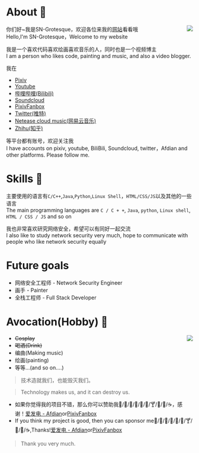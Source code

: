 # About 🍺

<img src="https://github-readme-stats.vercel.app/api?username=sngrotesque&show_icons=true&count_private=true&theme=cobalt&show_icons=true" align="right">

你们好~我是SN-Grotesque，欢迎各位来我的<a href="http://sngrotesque.com">网站</a>看看哦<br>
Hello,I'm SN-Grotesque，Welcome to my website

我是一个喜欢代码喜欢绘画喜欢音乐的人，同时也是一个视频博主<br>
I am a person who likes code, painting and music, and also a video blogger.

我在

- <a href="https://www.pixiv.net/users/38279179">Pixiv</a>
- <a href="https://www.youtube.com/channel/UCITRiFd37VZS8y4vjW2pfYQ/featured">Youtube</a>
- <a href="https://space.bilibili.com/27958784">哔哩哔哩(Bilibili)</a>
- <a href="https://soundcloud.com/sngrotesque">Soundcloud</a>
- <a href="https://sng.fanbox.cc/">PixivFanbox</a>
- <a href="https://twitter.com/SNGOfficial4">Twitter(推特)</a>
- <a href="https://music.163.com/#/user/home?id=1686139386">Netease cloud music(网易云音乐)</a>
- <a href="https://www.zhihu.com/people/kianakaslana-16">Zhihu(知乎)</a>

等平台都有账号，欢迎关注我<br>
I have accounts on pixiv, youtube, BiliBili, Soundcloud, twitter，Afdian and other platforms. Please follow me.

# Skills 🍻

主要使用的语言有`C/C++`,`Java`,`Python`,`Linux Shell`，`HTML/CSS/JS`以及其他的一些语言<br>
The main programming languages are `C / C + +`, `Java`, `python`, `Linux shell`, `HTML / CSS / JS` and so on

我也非常喜欢研究网络安全，希望可以有同好一起交流<br>
I also like to study network security very much, hope to communicate with people who like network security equally

# Future goals

- 网络安全工程师 - Network Security Engineer
- 画手 - Painter
- 全栈工程师 - Full Stack Developer

# Avocation(Hobby) 🥂

<img src="https://github-readme-stats.vercel.app/api/top-langs?username=sngrotesque&layout=compact" align="right">

- <s>Cosplay</s>
- <s>喝酒(Drink)</s>
- 编曲(Making music)
- 绘画(painting)
- 等等...(and so on....)

> 技术造就我们，也能毁灭我们。

> Technology makes us, and it can destroy us.

- 如果你觉得我的项目不错，那么你可以赞助我🍦/🍟/🍗/🍬/🍷/🍺/🍸/🥝/🍎/☕，感谢！<a href="https://afdian.net/@sngrotesque">爱发电 - Afdian</a>or<a href="https://sng.fanbox.cc/">PixivFanbox</a>
- If you think my project is good, then you can sponsor me🍦/🍟/🍗/🍬/🍷/🍺/🍸/🥝/🍎/☕,Thanks!<a href="https://afdian.net/@sngrotesque">爱发电 - Afdian</a>or<a href="https://sng.fanbox.cc/">PixivFanbox</a>

> Thank you very much.

